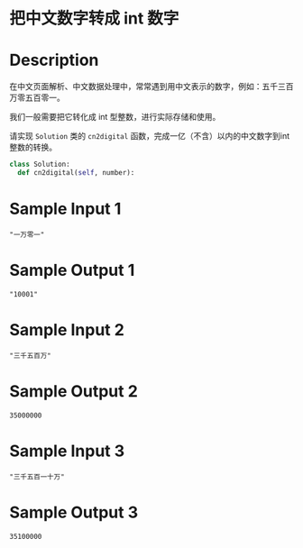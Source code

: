 # 把中文数字转成 int 数字

# Description
在中文页面解析、中文数据处理中，常常遇到用中文表示的数字，例如：五千三百万零五百零一。

我们一般需要把它转化成 int 型整数，进行实际存储和使用。

请实现 `Solution` 类的 `cn2digital` 函数，完成一亿（不含）以内的中文数字到int整数的转换。

```python
class Solution:
  def cn2digital(self, number):
```

# Sample Input 1
```
"一万零一"
```

# Sample Output 1
```
"10001"
```

# Sample Input 2
```
"三千五百万"
```

# Sample Output 2
```
35000000
```
# Sample Input 3
```
"三千五百一十万"
```
# Sample Output 3
```
35100000
```